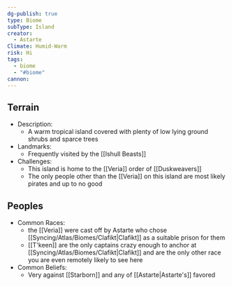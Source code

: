 ```yaml
---
dg-publish: true
type: Biome
subType: Island
creator:
  - Astarte
Climate: Humid-Warm
risk: Hi
tags:
  - biome
  - "#biome"
cannon:
---
```

## Terrain
- Description:
	- A warm tropical island covered with plenty of low lying ground shrubs and sparce trees
- Landmarks:
	- Frequently visited by the [[Ishull Beasts]]
- Challenges:
	-  This island is home to the [[Veria]] order of [[Duskweavers]] 
	- The only people other than the [[Veria]] on this island are most likely pirates and up to no good
##  Peoples
- Common Races:
	- the [[Veria]] were cast off by Astarte who chose [[Syncing/Atlas/Biomes/Clafikt|Clafikt]] as a suitable prison for them
	- [[T'keen]] are the only captains crazy enough to anchor at [[Syncing/Atlas/Biomes/Clafikt|Clafikt]] and are the only other race you are even remotely likely to see here
- Common Beliefs:
	- Very against [[Starborn]] and any of [[Astarte|Astarte's]] favored
